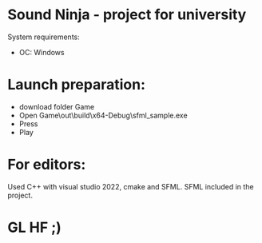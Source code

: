 # Sound Ninja - project for university
System requirements:
- OC: Windows
# Launch preparation:
- download folder Game
- Open Game\out\build\x64-Debug\sfml_sample.exe
- Press 
- Play
# For editors:
Used C++ with visual studio 2022, cmake and SFML. SFML included in the project.
# GL HF ;)
